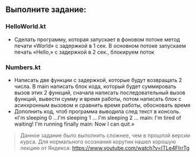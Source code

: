 ## Выполните задание:

### HelloWorld.kt

- Сделать программу, которая запускает в фоновом потоке метод печати «World» с задержкой в 1 сек. В основном потоке запускаем печать «Hello,» с задержкой в 2 сек., блокируем поток

### Numbers.kt

- Написать две функции с задержкой, которые будут возвращать 2 числа. В main написать блок кода, который будет суммировать вызов этих 2 функций, сначала написать последовательный вызов функций, вывести сумму и время работы, потом написать блок с асинхронным вызовом и сравнить время работы, обосновать время
- Дополнить код, чтоб программа выводила след текст в консоль.
«I'm sleeping 0 ...I'm sleeping 1 ... I'm sleeping 2 ... main: I'm tired of waiting! I'm running finally main: Now I can quit.»


>Данное задание было выполнить сложнее, чем в прошлой версии курса. Для нормального осознания корутин нашел хорошую лекцию от Яндекса:
>https://www.youtube.com/watch?v=ITLe4FIrrTg
